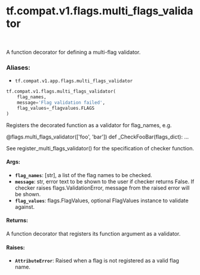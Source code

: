 <div itemscope itemtype="http://developers.google.com/ReferenceObject">
<meta itemprop="name" content="tf.compat.v1.flags.multi_flags_validator" />
<meta itemprop="path" content="Stable" />
</div>

# tf.compat.v1.flags.multi_flags_validator

<!-- Insert buttons -->

<table class="tfo-notebook-buttons tfo-api" align="left">
</table>



<!-- Start diff -->
A function decorator for defining a multi-flag validator.

### Aliases:

* `tf.compat.v1.app.flags.multi_flags_validator`


``` python
tf.compat.v1.flags.multi_flags_validator(
    flag_names,
    message='Flag validation failed',
    flag_values=_flagvalues.FLAGS
)
```



<!-- Placeholder for "Used in" -->

Registers the decorated function as a validator for flag_names, e.g.

@flags.multi_flags_validator(['foo', 'bar'])
def _CheckFooBar(flags_dict):
  ...

See register_multi_flags_validator() for the specification of checker
function.

#### Args:


* <b>`flag_names`</b>: [str], a list of the flag names to be checked.
* <b>`message`</b>: str, error text to be shown to the user if checker returns False.
    If checker raises flags.ValidationError, message from the raised
    error will be shown.
* <b>`flag_values`</b>: flags.FlagValues, optional FlagValues instance to validate
    against.


#### Returns:

A function decorator that registers its function argument as a validator.



#### Raises:


* <b>`AttributeError`</b>: Raised when a flag is not registered as a valid flag name.